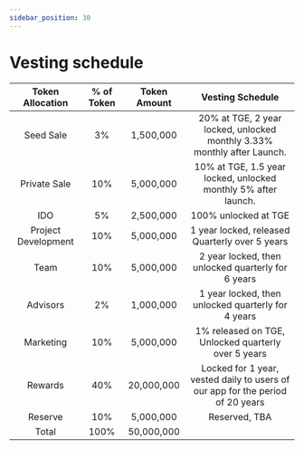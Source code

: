 ```yaml
---
sidebar_position: 30
---
```


# Vesting schedule

|   Token Allocation  | % of Token | Token Amount |                                Vesting Schedule                                |
|:-------------------:|:----------:|:------------:|:------------------------------------------------------------------------------:|
| Seed Sale           | 3%         | 1,500,000    | 20% at TGE, 2 year locked, unlocked monthly 3.33% monthly after Launch.        |
| Private Sale        | 10%        | 5,000,000    | 10% at TGE, 1.5 year locked, unlocked monthly 5% after launch.                 |
| IDO                 | 5%         | 2,500,000    | 100% unlocked at TGE                                                           |
| Project Development | 10%        | 5,000,000    | 1 year locked, released Quarterly over 5 years                                 |
| Team                | 10%        | 5,000,000    | 2 year locked, then unlocked quarterly for 6 years                             |
| Advisors            | 2%         | 1,000,000    | 1 year locked, then unlocked quarterly for 4 years                             |
| Marketing           | 10%        | 5,000,000    | 1% released on TGE, Unlocked quarterly over 5 years                            |
| Rewards             | 40%        | 20,000,000   | Locked for 1 year, vested daily to users of our app for the period of 20 years |
| Reserve             | 10%        | 5,000,000    | Reserved, TBA                                                                  |
| Total               | 100%       | 50,000,000   |                                                                                |